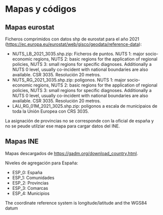 # Mapas y códigos

## Mapas eurostat
Ficheros comprimidos con datos shp de eurostat para el año 2021 (https://ec.europa.eu/eurostat/web/gisco/geodata/reference-data):
* NUTS_LB_2021_3035.shp.zip: Ficheros de puntos. NUTS 1: major socio-economic regions, NUTS 2: basic regions for the application of regional policies, NUTS 3: small regions for specific diagnoses. Additionally a NUTS 0 level, usually co-incident with national boundaries are also available.  CSR 3035. Resolución 20 metros.
* NUTS_RG_2021_3035.shp.zip: poligonos. NUTS 1: major socio-economic regions, NUTS 2: basic regions for the application of regional policies, NUTS 3: small regions for specific diagnoses. Additionally a NUTS 0 level, usually co-incident with national boundaries are also available. CSR 3035. Resolución 20 metros.
* LAU_RG_01M_2021_3025.shp.zip: poligonos a escala de municipaios de toda la Unión Europea con CRS 3035.

La asignación de provincias no se corresponde con la oficial de españa y no se peude utilziar ese mapa para cargar datos del INE.

## Mapas INE

Mapas descargados de https://gadm.org/download_country.html.

Niveles de agregación para España:

* ESP_0: España
* ESP_1: Comunidades
* ESP_2: Provincias
* ESP_3: Comarcas
* ESP_4: Municipios

The coordinate reference system is longitude/latitude and the WGS84 datum
